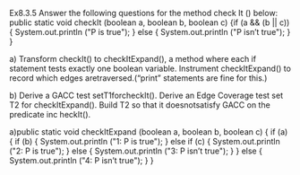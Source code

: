 Ex8.3.5
Answer the following questions for the method check It () below:
public static void checkIt (boolean a, boolean b, boolean c)
	{if (a && (b || c))
	{
		System.out.println ("P is true");
	}
	else
	{
		System.out.println ("P isn’t true");
	}
}

a)  Transform checkIt() to checkItExpand(), a method where each if statement tests exactly one boolean variable.
Instrument checkItExpand() to record which edges aretraversed.(“print” statements are fine for this.)

b)  Derive a GACC test setT1forcheckIt(). 
Derive an Edge Coverage test set T2 for checkItExpand().
Build T2 so that it doesnotsatisfy GACC on the predicate inc heckIt().

a)public static void checkItExpand (boolean a, boolean b, boolean c)
{
  if (a)
  {
    if (b)
    {
      System.out.println ("1: P is true");
    }
    else if (c)
    {
      System.out.println ("2: P is true");
    }
    else
    {
      System.out.println ("3: P isn’t true");
    }
  }
  else
  {
    System.out.println ("4: P isn’t true");
  }
}  











